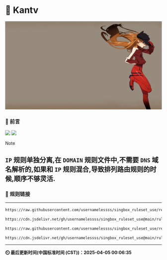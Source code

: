 
# 🧸 Kantv
![](https://raw.githubusercontent.com/usernamelessss/picture-bed/main/images/202504042256831.jpg)
### 📣 前言
![](https://shields.io/badge/-移除重复规则-ff69b4) ![](https://shields.io/badge/-IP&nbsp;规则单独存放不与&nbsp;DOMAIN&nbsp;等混合-green)
> [!NOTE]
**`IP` 规则单独分离,在 `DOMAIN` 规则文件中,不需要 `DNS` 域名解析的,如果和 `IP` 规则混合,导致排列路由规则的时候,顺序不够灵活.**
---

###  🔗 规则链接
---

```url
https://raw.githubusercontent.com/usernamelessss/singbox_ruleset_use/refs/heads/main/rule/Kantv/Kantv_No_IP.json
```

```url
https://cdn.jsdelivr.net/gh/usernamelessss/singbox_ruleset_use@main/rule/Kantv/Kantv_No_IP.json
```

```url
https://raw.githubusercontent.com/usernamelessss/singbox_ruleset_use/refs/heads/main/rule/Kantv/Kantv_No_IP.srs
```

```url
https://cdn.jsdelivr.net/gh/usernamelessss/singbox_ruleset_use@main/rule/Kantv/Kantv_No_IP.srs
```

---
**⏲️ 最后更新时间(中国标准时间 (CST))：2025-04-05 00:06:35**